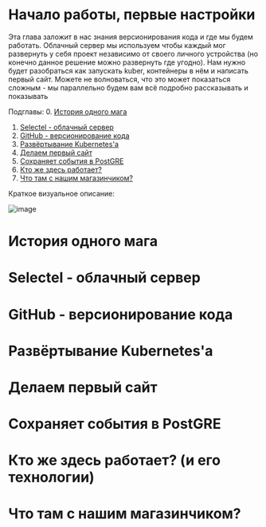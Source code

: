 # Начало работы, первые настройки

Эта глава заложит в нас знания версионирования кода и где мы будем работать. Облачный сервер мы используем чтобы каждый мог развернуть у себя проект независимо от своего личного устройства (но конечно данное решение можно развернуть где угодно). Нам нужно будет разобраться как запускать kuber, контейнеры в нём и написать первый сайт.
Можете не волноваться, что это может показаться сложным - мы параллельно будем вам всё подробно рассказывать и показывать 

Подглавы:
0. [История одного мага](#история)
1. [Selectel - облачный сервер](#selectel)
2. [GitHub - версионирование кода](#github)
3. [Развёртывание Kubernetes'а](#kubernetes) 
4. [Делаем первый сайт](#первый-сайт)
5. [Сохраняет события в PostGRE](#основные-сервисы)
6. [Кто же здесь работает?](#кто-работает)
7. [Что там с нашим магазинчиком? ](#завершение)

Краткое визуальное описание:

![image](https://github.com/user-attachments/assets/3cdb51ef-00b5-4195-8b36-a4cb6eca7f57)

<a id="история"></a>
# История одного мага

<a id="selectel"></a>
# Selectel - облачный сервер

<a id="github"></a>
# GitHub - версионирование кода

<a id="kubernetes"></a>
# Развёртывание Kubernetes'а

<a id="первый-сайт"></a>
# Делаем первый сайт

<a id="основные-сервисы"></a>
# Сохраняет события в PostGRE

<a id="кто-работает"></a>
# Кто же здесь работает? (и его технологии)

<a id="завершение"></a>
# Что там с нашим магазинчиком? 

